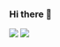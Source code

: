 ### Hi there 👋

<img src="https://github-readme-stats.vercel.app/api?username=marvin-j97&count_private=true&show_icons=true&theme=vue&hide_title=true" />
<img src="https://github-readme-stats.vercel.app/api/top-langs/?username=marvin-j97&layout=compact" />
